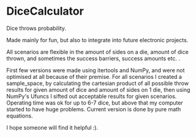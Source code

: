 # DiceCalculator
Dice throws probability.

Made mainly for fun, but also to integrate into future electronic projects.

All scenarios are flexible in the amount of sides on a die, amount of dice thrown, and sometimes the success barriers, success amounts etc. .

First few versions were made using itertools and NumPy, and were not optimised at all because of their premise. For all scenarios I created a sample_space, by calculating the
cartesian product of all possible throw results for given amount of dice and amount of sides on 1 die, then using NumPy's Ufuncs I sifted out acceptable results for given scenarios.
Operating time was ok for up to 6-7 dice, but above that my computer started to have huge problems. Current version is done by pure math equations.

I hope someone will find it helpful :).
